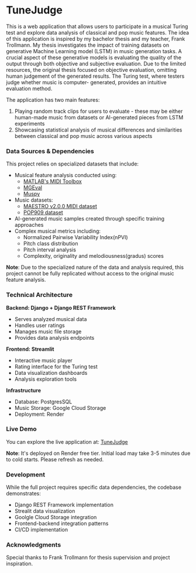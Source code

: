 # TuneJudge

This is a web application that allows users to participate in a musical Turing test and explore data analysis of
classical and pop music features. The idea of this application is inspired by my bachelor thesis and my teacher, Frank
Trollmann.
My thesis investigates the impact of training datasets on generative Machine Learning model (LSTM) in music
generation tasks. A crucial aspect of these generative models is evaluating the quality of the output through both
objective and subjective evaluation. Due to the limited resources, the original thesis focused on objective evaluation,
omitting human judgement of the generated results. The Turing test, where testers judge whether music is computer-
generated, provides an intuitive evaluation method.

The application has two main features:
1. Playing random track clips for users to evaluate - these may be either human-made music from datasets or AI-generated
pieces from LSTM experiments
2. Showcasing statistical analysis of musical differences and similarities between classical and pop music across
various aspects


### Data Sources & Dependencies
This project relies on specialized datasets that include:
- Musical feature analysis conducted using:
  - [MATLAB's MIDI Toolbox](https://github.com/miditoolbox/1.1)
  - [MGEval](https://github.com/RichardYang40148/mgeval)
  - [Muspy](https://github.com/salu133445/muspy)
- Music datasets:
  - [MAESTRO v2.0.0 MIDI dataset](https://magenta.tensorflow.org/datasets/maestro#v200)
  - [POP909 dataset](https://github.com/music-x-lab/POP909-Dataset) 
- AI-generated music samples created through specific training approaches
- Complex musical metrics including:
  - Normalized Pairwise Variability Index(nPVI)
  - Pitch class distribution
  - Pitch interval analysis
  - Complexity, originality and melodiousness(gradus) scores

**Note**: Due to the specialized nature of the data and analysis required, this project cannot be fully replicated
without access to the original music feature analysis.

### Technical Architecture
**Backend: Django + Django REST Framework**
- Serves analyzed musical data
- Handles user ratings
- Manages music file storage
- Provides data analysis endpoints

**Frontend: Streamlit**
- Interactive music player
- Rating interface for the Turing test
- Data visualization dashboards
- Analysis exploration tools

**Infrastructure**
- Database: PostgresSQL
- Music Storage: Google Cloud Storage
- Deployment: Render

### Live Demo
You can explore the live application at: [TuneJudge](https://tunejudge.onrender.com)

**Note**: It's deployed on Render free tier. Initial load may take 3-5 minutes due to cold starts. Please refresh as
needed.

### Development
While the full project requires specific data dependencies, the codebase demonstrates:
- Django REST Framework implementation
- Strealit data visualization
- Goolgle Cloud Storage integration
- Frontend-backend integration patterns
- CI/CD implementation

### Acknowledgments
Special thanks to Frank Trollmann for thesis supervision and project inspiration.
